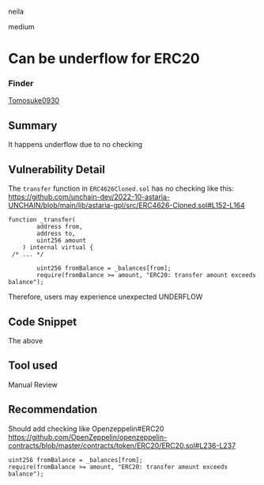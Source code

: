 neila

medium

# Can be underflow for ERC20

### Finder 
[Tomosuke0930](https://github.com/Tomosuke0930)

## Summary
It happens underflow due to no checking

## Vulnerability Detail
The `transfer` function in `ERC4626Cloned.sol` has no checking like this:
https://github.com/unchain-dev/2022-10-astaria-UNCHAIN/blob/main/lib/astaria-gpl/src/ERC4626-Cloned.sol#L152-L164
```solidity
function _transfer(
        address from,
        address to,
        uint256 amount
    ) internal virtual {
 /* ... */

        uint256 fromBalance = _balances[from];
        require(fromBalance >= amount, "ERC20: transfer amount exceeds balance");
```
Therefore, users may experience unexpected UNDERFLOW

## Code Snippet
The above

## Tool used
Manual Review

## Recommendation
Should add checking like Openzeppelin#ERC20
https://github.com/OpenZeppelin/openzeppelin-contracts/blob/master/contracts/token/ERC20/ERC20.sol#L236-L237
```solidity
uint256 fromBalance = _balances[from];
require(fromBalance >= amount, "ERC20: transfer amount exceeds balance");
```
